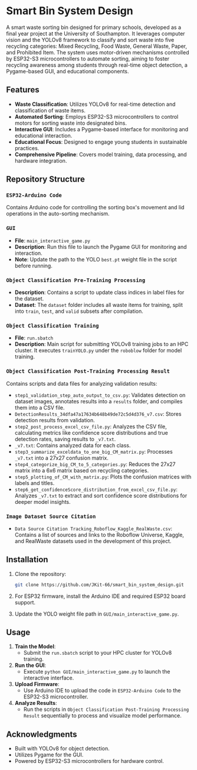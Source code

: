 # Smart Bin System Design

A smart waste sorting bin designed for primary schools, developed as a final year project at the University of Southampton. It leverages computer vision and the YOLOv8 framework to classify and sort waste into five recycling categories: Mixed Recycling, Food Waste, General Waste, Paper, and Prohibited Item. The system uses motor-driven mechanisms controlled by ESP32-S3 microcontrollers to automate sorting, aiming to foster recycling awareness among students through real-time object detection, a Pygame-based GUI, and educational components.

## Features

- **Waste Classification**: Utilizes YOLOv8 for real-time detection and classification of waste items.
- **Automated Sorting**: Employs ESP32-S3 microcontrollers to control motors for sorting waste into designated bins.
- **Interactive GUI**: Includes a Pygame-based interface for monitoring and educational interaction.
- **Educational Focus**: Designed to engage young students in sustainable practices.
- **Comprehensive Pipeline**: Covers model training, data processing, and hardware integration.

## Repository Structure

### `ESP32-Arduino Code`

Contains Arduino code for controlling the sorting box's movement and lid operations in the auto-sorting mechanism.

### `GUI`

- **File**: `main_interactive_game.py`
- **Description**: Run this file to launch the Pygame GUI for monitoring and interaction.
- **Note**: Update the path to the YOLO `best.pt` weight file in the script before running.

### `Object Classification Pre-Training Processing`

- **Description**: Contains a script to update class indices in label files for the dataset.
- **Dataset**: The `dataset` folder includes all waste items for training, split into `train`, `test`, and `valid` subsets after compilation.


### `Object Classification Training`

- **File**: `run.sbatch`
- **Description**: Main script for submitting YOLOv8 training jobs to an HPC cluster. It executes `trainYOLO.py` under the `roboblow` folder for model training.


### `Object Classification Post-Training Processing Result`

Contains scripts and data files for analyzing validation results:

- `step1_validation_step_auto_output_to_csv.py`: Validates detection on dataset images, annotates results into a `results` folder, and compiles them into a CSV file.
- `DetectionResults_34dfa47a17634b648b49de72c5d4d376_v7.csv`: Stores detection results from validation.
- `step2_post_process_excel_csv_file.py`: Analyzes the CSV file, calculating metrics like confidence score distributions and true detection rates, saving results to `_v7.txt`.
- `_v7.txt`: Contains analyzed data for each class.
- `step3_summarize_exceldata_to_one_big_CM_matrix.py`: Processes `_v7.txt` into a 27x27 confusion matrix.
- `step4_categorize_big_CM_to_5_categories.py`: Reduces the 27x27 matrix into a 6x6 matrix based on recycling categories.
- `step5_plotting_of_CM_with_matrix.py`: Plots the confusion matrices with labels and titles.
- `step6_get_confidenceScore_distribution_from_excel_csv_file.py`: Analyzes `_v7.txt` to extract and sort confidence score distributions for deeper model insights.

### `Image Dataset Source Citation`

- `Data Source Citation Tracking_Roboflow_Kaggle_RealWaste.csv`: Contains a list of sources and links to the Roboflow Universe, Kaggle, and RealWaste datasets used in the development of this project.

## Installation

1. Clone the repository:

   ```bash
   git clone https://github.com/JKit-66/smart_bin_system_design.git
   ```
2. For ESP32 firmware, install the Arduino IDE and required ESP32 board support.

3. Update the YOLO weight file path in `GUI/main_interactive_game.py`.


## Usage

1. **Train the Model**:
   - Submit the `run.sbatch` script to your HPC cluster for YOLOv8 training.
2. **Run the GUI**:
   - Execute `python GUI/main_interactive_game.py` to launch the interactive interface.
3. **Upload Firmware**:
   - Use Arduino IDE to upload the code in `ESP32-Arduino Code` to the ESP32-S3 microcontroller.
4. **Analyze Results**:
   - Run the scripts in `Object Classification Post-Training Processing Result` sequentially to process and visualize model performance.


## Acknowledgments

- Built with YOLOv8 for object detection.
- Utilizes Pygame for the GUI.
- Powered by ESP32-S3 microcontrollers for hardware control.